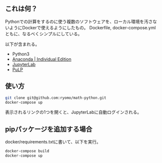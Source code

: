 ## これは何？

Pythonでの計算をするのに使う複数のソフトウェアを、ローカル環境を汚さないようにDockerで使えるようにしたもの。
Dockerfile, docker-compose.ymlともに、なるべくシンプルにしている。

以下が含まれる。

* Python3
* [Anaconda | Individual Edition](https://www.anaconda.com/products/individual)
* [JupyterLab](https://jupyterlab.readthedocs.io/en/latest/)
* [PuLP](https://pypi.org/project/PuLP/)

## 使い方

```bash
git clone git@github.com:ryomo/math-python.git
docker-compose up
```

表示されるリンクの1つを開くと、JupyterLabに自動ログインされる。


## pipパッケージを追加する場合

docker/requirements.txtに書いて、以下を実行。

```bash
docker-compose build
docker-compose up
```
